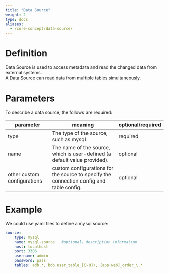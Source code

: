 ```yaml
---
title: "Data Source"
weight: 2
type: docs
aliases:
  - /core-concept/data-source/
---
```

<!--
Licensed to the Apache Software Foundation (ASF) under one
or more contributor license agreements.  See the NOTICE file
distributed with this work for additional information
regarding copyright ownership.  The ASF licenses this file
to you under the Apache License, Version 2.0 (the
"License"); you may not use this file except in compliance
with the License.  You may obtain a copy of the License at

  http://www.apache.org/licenses/LICENSE-2.0

Unless required by applicable law or agreed to in writing,
software distributed under the License is distributed on an
"AS IS" BASIS, WITHOUT WARRANTIES OR CONDITIONS OF ANY
KIND, either express or implied.  See the License for the
specific language governing permissions and limitations
under the License.
-->

# Definition
Data Source is used to access metadata and read the changed data from external systems.   
A Data Source can read data from multiple tables simultaneously.

# Parameters
To describe a data source, the follows are required:

| parameter                   | meaning                                                                                 | optional/required |
|-----------------------------|-----------------------------------------------------------------------------------------|-------------------|
| type                        | The type of the source, such as mysql.                                                  | required          |
| name                        | The name of the source, which is user-defined (a default value provided).               | optional          |
| other custom configurations | custom configurations for the source to specify the connection config and table config. | optional          |

# Example
We could use yaml files to define a mysql source:
```yaml
source:
    type: mysql
    name: mysql-source   #optional，description information
    host: localhost
    port: 3306
    username: admin
    password: pass
    tables: adb.*, bdb.user_table_[0-9]+, [app|web]_order_\.*
```